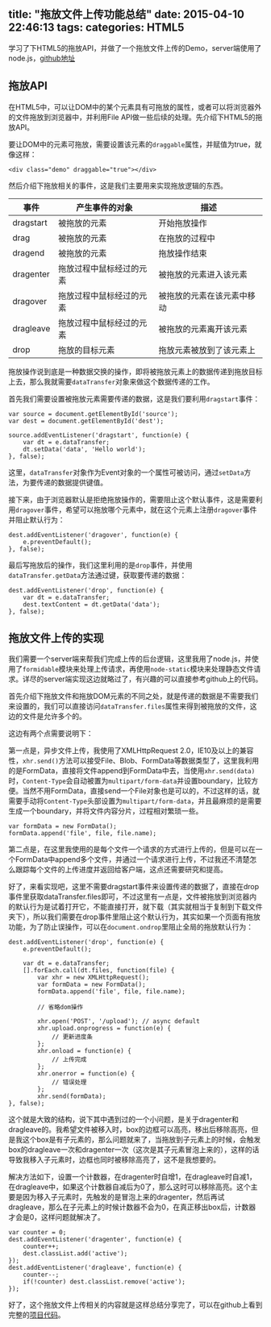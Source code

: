title: "拖放文件上传功能总结"
date: 2015-04-10 22:46:13
tags: 
categories: HTML5
---

学习了下HTML5的拖放API，并做了一个拖放文件上传的Demo，server端使用了node.js，[github地址](https://github.com/leozdgao/dndUpload)

## 拖放API

在HTML5中，可以让DOM中的某个元素具有可拖放的属性，或者可以将浏览器外的文件拖放到浏览器中，并利用File API做一些后续的处理。先介绍下HTML5的拖放API。

要让DOM中的元素可拖放，需要设置该元素的`draggable`属性，并赋值为true，就像这样：

```
<div class="demo" draggable="true"></div>
```

然后介绍下拖放相关的事件，这是我们主要用来实现拖放逻辑的东西。

| 事件 | 产生事件的对象 | 描述 |
|------|------------------|------|
| dragstart | 被拖放的元素 | 开始拖放操作 |
| drag | 被拖放的元素 | 在拖放的过程中 |
| dragend | 被拖放的元素 | 拖放操作结束 |
| dragenter | 拖放过程中鼠标经过的元素 | 被拖放的元素进入该元素 |
| dragover | 拖放过程中鼠标经过的元素 | 被拖放的元素在该元素中移动 |
| dragleave | 拖放过程中鼠标经过的元素 | 被拖放的元素离开该元素 |
| drop | 拖放的目标元素 | 拖放元素被放到了该元素上 |

拖放操作说到底是一种数据交换的操作，即将被拖放元素上的数据传递到拖放目标上去，那么我就需要`dataTransfer`对象来做这个数据传递的工作。

<!-- more -->

首先我们需要设置被拖放元素需要传递的数据，这是我们要利用`dragstart`事件：

```
var source = document.getElementById('source');
var dest = document.getElementById('dest');

source.addEventListener('dragstart', function(e) {
    var dt = e.dataTransfer;
    dt.setData('data', 'Hello world');
}, false);
```

这里，`dataTransfer`对象作为Event对象的一个属性可被访问，通过`setData`方法，为要传递的数据提供键值。

接下来，由于浏览器默认是拒绝拖放操作的，需要阻止这个默认事件，这是需要利用`dragover`事件，希望可以拖放哪个元素中，就在这个元素上注册`dragover`事件并阻止默认行为：

```
dest.addEventListener('dragover', function(e) {
    e.preventDefault();
}, false);
```

最后写拖放后的操作，我们这里利用的是`drop`事件，并使用`dataTransfer.getData`方法通过键，获取要传递的数据：

```
dest.addEventListener('drop', function(e) {
    var dt = e.dataTransfer;
    dest.textContent = dt.getData('data');
}, false);
```

## 拖放文件上传的实现

我们需要一个server端来帮我们完成上传的后台逻辑，这里我用了node.js，并使用了`formidable`模块来处理上传请求，再使用`node-static`模块来处理静态文件请求。详尽的server端实现这边就略过了，有兴趣的可以直接参考github上的代码。

首先介绍下拖放文件和拖放DOM元素的不同之处，就是传递的数据是不需要我们来设置的，我们可以直接访问`dataTransfer.files`属性来得到被拖放的文件，这边的文件是允许多个的。

这边有两个点需要说明下：

第一点是，异步文件上传，我使用了XMLHttpRequest 2.0，IE10及以上的兼容性，`xhr.send()`方法可以接受File、Blob、FormData等数据类型了，这里我利用的是FormData，直接将文件append到FormData中去，当使用`xhr.send(data)`时，`Content-Type`会自动被置为`multipart/form-data`并设置boundary，比较方便。当然不用FormData，直接send一个File对象也是可以的，不过这样的话，就需要手动将`Content-Type`头部设置为`multipart/form-data`，并且最麻烦的是需要生成一个boundary，并将文件内容分片，过程相对繁琐一些。

```
var formData = new FormData();
formData.append('file', file, file.name);
```

第二点是，在这里我使用的是每个文件一个请求的方式进行上传的，但是可以在一个FormData中append多个文件，并通过一个请求进行上传，不过我还不清楚怎么跟踪每个文件的上传进度并返回给客户端，这点还需要研究和提高。

好了，来看实现吧，这里不需要dragstart事件来设置传递的数据了，直接在drop事件里获取dataTransfer.files即可，不过这里有一点是，文件被拖放到浏览器内的默认行为是试着打开它，不能直接打开，就下载（其实就相当于复制到下载文件夹下），所以我们需要在drop事件里阻止这个默认行为，其实如果一个页面有拖放功能，为了防止误操作，可以在`document.ondrop`里阻止全局的拖放默认行为：

```
dest.addEventListener('drop', function(e) {
    e.preventDefault();

    var dt = e.dataTransfer;
    [].forEach.call(dt.files, function(file) {
        var xhr = new XMLHttpRequest();
        var formData = new FormData();
        formData.append('file', file, file.name);
        
        // 省略dom操作

        xhr.open('POST', '/upload'); // async default
        xhr.upload.onprogress = function(e) {
            // 更新进度条
        };
        xhr.onload = function(e) {
            // 上传完成
        };
        xhr.onerror = function(e) {
            // 错误处理
        };
        xhr.send(formData);
}, false);
```

这个就是大致的结构，说下其中遇到过的一个小问题，是关于dragenter和dragleave的。我希望文件被移入时，box的边框可以高亮，移出后移除高亮，但是我这个box是有子元素的，那么问题就来了，当拖放到子元素上的时候，会触发box的dragleave一次和dragenter一次（这次是其子元素冒泡上来的），这样的话导致我移入子元素时，边框也同时被移除高亮了，这不是我想要的。

解决方法如下，设置一个计数器，在dragenter时自增1，在dragleave时自减1，在dragleave中，如果这个计数器自减后为0了，那么这时可以移除高亮。这个主要是因为移入子元素时，先触发的是冒泡上来的dragenter，然后再试dragleave，那么在子元素上的时候计数器不会为0，在真正移出box后，计数器才会是0，这样问题就解决了。

```
var counter = 0;
dest.addEventListener('dragenter', function(e) {
    counter++;
    dest.classList.add('active');
});
dest.addEventListener('dragleave', function(e) {
    counter--;
    if(!counter) dest.classList.remove('active');
});
```

好了，这个拖放文件上传相关的内容就是这样总结分享完了，可以在github上看到完整的[项目代码](https://github.com/leozdgao/dndUpload)。


